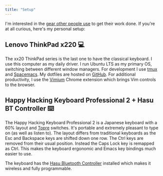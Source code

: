 ```yaml
---
title: "Setup"
---
```


I'm interested in the [gear other people use](https://usesthis.com/) to get their work done.
If you're at all curious, here's my personal setup:

## Lenovo ThinkPad x220 💻

The xx20 ThinkPad series is the last one to have the classical keyboard. I use this computer as my daily driver. I run Ubuntu LTS as my primary OS, switching between different window managers. For development I use [tmux](https://github.com/tmux/tmux/wiki) and [Spacemacs](http://spacemacs.org/). My dotfiles are hosted on [GitHub](https://github.com/dtcrout/dotfiles). For additional productivity, I use the [Vimium](https://vimium.github.io/) Chrome extension which brings Vim controls to the browser.

## Happy Hacking Keyboard Professional 2 + Hasu BT Controller ⌨️

The Happy Hacking Keyboard Professional 2 is a Japanese keyboard with a 60% layout and [Topre](https://deskthority.net/wiki/Topre_switch) switches. It's portable and extremely pleasant to type on (as well as listen to). The layout differs from traditional keyboards as the Esc and Backspace keys are shifted down one row. The Ctrl keys are removed from their usual position. Instead the Caps Lock key is remapped as Ctrl. This makes the keyboard ergonomic and Emacs key bindings much easier to use.

The keyboard has the [Hasu Bluetooth Controller](https://geekhack.org/index.php?topic=71517.0) installed which makes it wireless and fully programmable.
